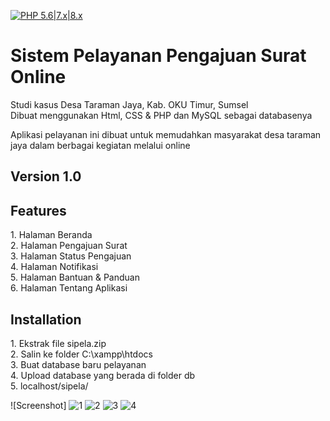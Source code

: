 [![PHP 5.6|7.x|8.x](https://www.php.net/images/logos/php_file.ico)](https://www.php.net/)

# Sistem Pelayanan Pengajuan Surat Online

<p>Studi kasus Desa Taraman Jaya, Kab. OKU Timur, Sumsel<br>Dibuat menggunakan Html, CSS & PHP dan MySQL sebagai databasenya</p>

<p>Aplikasi pelayanan ini dibuat untuk memudahkan masyarakat desa taraman jaya dalam berbagai kegiatan melalui online</p>

## Version 1.0
## Features
<p>
  1. Halaman Beranda <br>
  2. Halaman Pengajuan Surat <br>
  3. Halaman Status Pengajuan <br>
  4. Halaman Notifikasi <br>
  5. Halaman Bantuan & Panduan <br>
  6. Halaman Tentang Aplikasi <br>
</p>

## Installation

<p>
  1. Ekstrak file sipela.zip<br>
  2. Salin ke folder C:\xampp\htdocs <br>
  3. Buat database baru pelayanan <br>
  4. Upload database yang berada di folder db <br>
  5. localhost/sipela/
</p>

![Screenshot]
![1](https://github.com/gfadsrwt2nd/Sipela/assets/55633963/b95d0c15-af88-44be-860e-0d2c5f71f1c2)
![2](https://github.com/gfadsrwt2nd/Sipela/assets/55633963/820e0df8-d725-4bf0-97df-44d99a1f5241)
![3](https://github.com/gfadsrwt2nd/Sipela/assets/55633963/6f092708-094e-42a6-94ea-cbb74652129c)
![4](https://github.com/gfadsrwt2nd/Sipela/assets/55633963/69aaa02b-ef20-4b66-b755-e07f7f009407)


